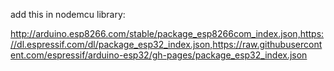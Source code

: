 add this in nodemcu library:

http://arduino.esp8266.com/stable/package_esp8266com_index.json,https://dl.espressif.com/dl/package_esp32_index.json,https://raw.githubusercontent.com/espressif/arduino-esp32/gh-pages/package_esp32_index.json
